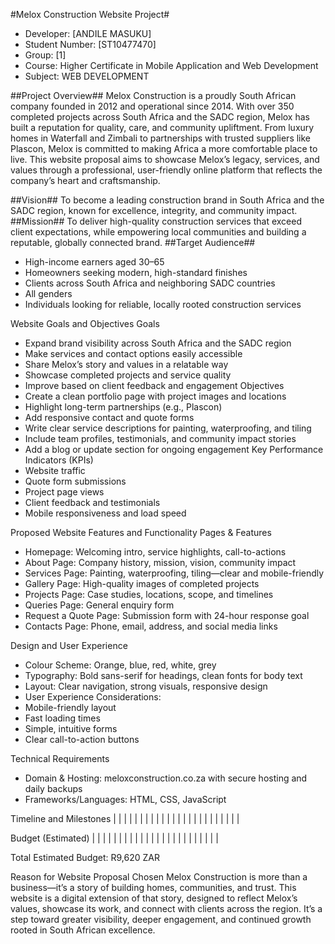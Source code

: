 #Melox Construction Website Project#
- Developer: [ANDILE MASUKU]
- Student Number: [ST10477470]
- Group: [1]
- Course: Higher Certificate in Mobile Application and Web Development
- Subject: WEB DEVELOPMENT

##Project Overview##
Melox Construction is a proudly South African company founded in 2012 and operational since 2014. With over 350 completed projects across South Africa and the SADC region, Melox has built a reputation for quality, care, and community upliftment. From luxury homes in Waterfall and Zimbali to partnerships with trusted suppliers like Plascon, Melox is committed to making Africa a more comfortable place to live.
This website proposal aims to showcase Melox’s legacy, services, and values through a professional, user-friendly online platform that reflects the company’s heart and craftsmanship.

##Vision##
To become a leading construction brand in South Africa and the SADC region, known for excellence, integrity, and community impact.
##Mission##
To deliver high-quality construction services that exceed client expectations, while empowering local communities and building a reputable, globally connected brand.
##Target Audience##
- High-income earners aged 30–65
- Homeowners seeking modern, high-standard finishes
- Clients across South Africa and neighboring SADC countries
- All genders
- Individuals looking for reliable, locally rooted construction services

Website Goals and Objectives
Goals
- Expand brand visibility across South Africa and the SADC region
- Make services and contact options easily accessible
- Share Melox’s story and values in a relatable way
- Showcase completed projects and service quality
- Improve based on client feedback and engagement
Objectives
- Create a clean portfolio page with project images and locations
- Highlight long-term partnerships (e.g., Plascon)
- Add responsive contact and quote forms
- Write clear service descriptions for painting, waterproofing, and tiling
- Include team profiles, testimonials, and community impact stories
- Add a blog or update section for ongoing engagement
Key Performance Indicators (KPIs)
- Website traffic
- Quote form submissions
- Project page views
- Client feedback and testimonials
- Mobile responsiveness and load speed

Proposed Website Features and Functionality
Pages & Features
- Homepage: Welcoming intro, service highlights, call-to-actions
- About Page: Company history, mission, vision, community impact
- Services Page: Painting, waterproofing, tiling—clear and mobile-friendly
- Gallery Page: High-quality images of completed projects
- Projects Page: Case studies, locations, scope, and timelines
- Queries Page: General enquiry form
- Request a Quote Page: Submission form with 24-hour response goal
- Contacts Page: Phone, email, address, and social media links

Design and User Experience
- Colour Scheme: Orange, blue, red, white, grey
- Typography: Bold sans-serif for headings, clean fonts for body text
- Layout: Clear navigation, strong visuals, responsive design
- User Experience Considerations:
- Mobile-friendly layout
- Fast loading times
- Simple, intuitive forms
- Clear call-to-action buttons

Technical Requirements
- Domain & Hosting: meloxconstruction.co.za with secure hosting and daily backups
- Frameworks/Languages: HTML, CSS, JavaScript

Timeline and Milestones
|  |  |  | 
|  |  |  | 
|  |  |  | 
|  |  |  | 
|  |  |  | 
|  |  |  | 



Budget (Estimated)
|  |  |  | 
|  |  |  | 
|  |  |  | 
|  |  |  | 
|  |  |  | 
|  |  |  | 


Total Estimated Budget: R9,620 ZAR

Reason for Website Proposal Chosen
Melox Construction is more than a business—it’s a story of building homes, communities, and trust. This website is a digital extension of that story, designed to reflect Melox’s values, showcase its work, and connect with clients across the region. It’s a step toward greater visibility, deeper engagement, and continued growth rooted in South African excellence.

